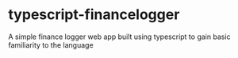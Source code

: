 # typescript-financelogger
A simple finance logger web app built using typescript to gain basic familiarity to the language
